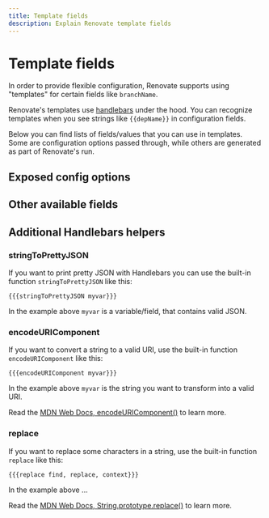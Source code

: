 ```yaml
---
title: Template fields
description: Explain Renovate template fields
---
```


# Template fields

In order to provide flexible configuration, Renovate supports using "templates" for certain fields like `branchName`.

Renovate's templates use [handlebars](https://handlebarsjs.com/) under the hood.
You can recognize templates when you see strings like `{{depName}}` in configuration fields.

Below you can find lists of fields/values that you can use in templates.
Some are configuration options passed through, while others are generated as part of Renovate's run.

## Exposed config options

<!-- Automatically insert exposed configuration options here -->

## Other available fields

<!-- Insert runtime fields here -->

## Additional Handlebars helpers

### stringToPrettyJSON

If you want to print pretty JSON with Handlebars you can use the built-in function `stringToPrettyJSON` like this:

`{{{stringToPrettyJSON myvar}}}`

In the example above `myvar` is a variable/field, that contains valid JSON.

### encodeURIComponent

If you want to convert a string to a valid URI, use the built-in function `encodeURIComponent` like this:

`{{{encodeURIComponent myvar}}}`

In the example above `myvar` is the string you want to transform into a valid URI.

Read the [MDN Web Docs, encodeURIComponent()](https://developer.mozilla.org/en-US/docs/Web/JavaScript/Reference/Global_Objects/encodeURIComponent) to learn more.

### replace

If you want to replace some characters in a string, use the built-in function `replace` like this:

`{{{replace find, replace, context}}}`

In the example above ...

Read the [MDN Web Docs, String.prototype.replace()](https://developer.mozilla.org/en-US/docs/Web/JavaScript/Reference/Global_Objects/String/replace) to learn more.
